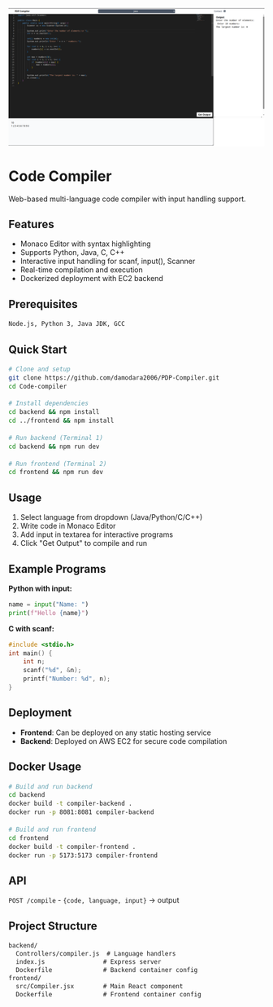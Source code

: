 ![Preview](image.png)
# Code Compiler

Web-based multi-language code compiler with input handling support.

## Features
- Monaco Editor with syntax highlighting
- Supports Python, Java, C, C++
- Interactive input handling for scanf, input(), Scanner
- Real-time compilation and execution
- Dockerized deployment with EC2 backend

## Prerequisites
```bash
Node.js, Python 3, Java JDK, GCC
```

## Quick Start
```bash
# Clone and setup
git clone https://github.com/damodara2006/PDP-Compiler.git
cd Code-compiler

# Install dependencies
cd backend && npm install
cd ../frontend && npm install

# Run backend (Terminal 1)
cd backend && npm run dev

# Run frontend (Terminal 2)  
cd frontend && npm run dev
```

## Usage
1. Select language from dropdown (Java/Python/C/C++)
2. Write code in Monaco Editor
3. Add input in textarea for interactive programs
4. Click "Get Output" to compile and run

## Example Programs

**Python with input:**
```python
name = input("Name: ")
print(f"Hello {name}")
```

**C with scanf:**
```c
#include <stdio.h>
int main() {
    int n;
    scanf("%d", &n);
    printf("Number: %d", n);
}
```

## Deployment
- **Frontend**: Can be deployed on any static hosting service
- **Backend**: Deployed on AWS EC2 for secure code compilation

## Docker Usage
```bash
# Build and run backend
cd backend
docker build -t compiler-backend .
docker run -p 8081:8081 compiler-backend

# Build and run frontend
cd frontend
docker build -t compiler-frontend .
docker run -p 5173:5173 compiler-frontend
```

## API
`POST /compile` - `{code, language, input}` → output

## Project Structure
```
backend/
  Controllers/compiler.js  # Language handlers
  index.js                # Express server
  Dockerfile              # Backend container config
frontend/
  src/Compiler.jsx        # Main React component
  Dockerfile              # Frontend container config
```

